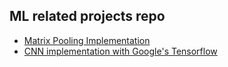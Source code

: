 ## ML related projects repo


- [Matrix Pooling Implementation](https://github.com/sarthak-pokharel/ml-learning/tree/master/pooling-and-convolution)
- [CNN implementation with Google's Tensorflow](https://github.com/sarthak-pokharel/ml-learning/tree/master/cnn-implementation)